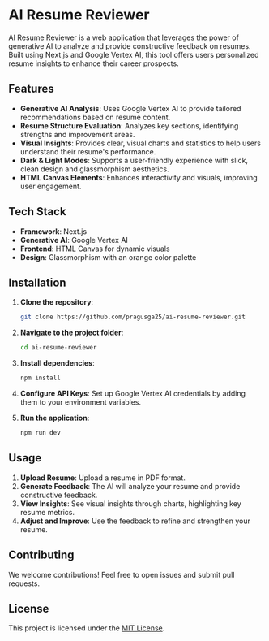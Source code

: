 # AI Resume Reviewer

AI Resume Reviewer is a web application that leverages the power of generative AI to analyze and provide constructive feedback on resumes. Built using Next.js and Google Vertex AI, this tool offers users personalized resume insights to enhance their career prospects.

## Features

- **Generative AI Analysis**: Uses Google Vertex AI to provide tailored recommendations based on resume content.
- **Resume Structure Evaluation**: Analyzes key sections, identifying strengths and improvement areas.
- **Visual Insights**: Provides clear, visual charts and statistics to help users understand their resume's performance.
- **Dark & Light Modes**: Supports a user-friendly experience with slick, clean design and glassmorphism aesthetics.
- **HTML Canvas Elements**: Enhances interactivity and visuals, improving user engagement.

## Tech Stack

- **Framework**: Next.js
- **Generative AI**: Google Vertex AI
- **Frontend**: HTML Canvas for dynamic visuals
- **Design**: Glassmorphism with an orange color palette

## Installation

1. **Clone the repository**:

   ```bash
   git clone https://github.com/pragusga25/ai-resume-reviewer.git
   ```

2. **Navigate to the project folder**:

   ```bash
   cd ai-resume-reviewer
   ```

3. **Install dependencies**:

   ```bash
   npm install
   ```

4. **Configure API Keys**:
   Set up Google Vertex AI credentials by adding them to your environment variables.

5. **Run the application**:

   ```bash
   npm run dev
   ```

## Usage

1. **Upload Resume**: Upload a resume in PDF format.
2. **Generate Feedback**: The AI will analyze your resume and provide constructive feedback.
3. **View Insights**: See visual insights through charts, highlighting key resume metrics.
4. **Adjust and Improve**: Use the feedback to refine and strengthen your resume.

## Contributing

We welcome contributions! Feel free to open issues and submit pull requests.

## License

This project is licensed under the [MIT License](./LICENSE).
